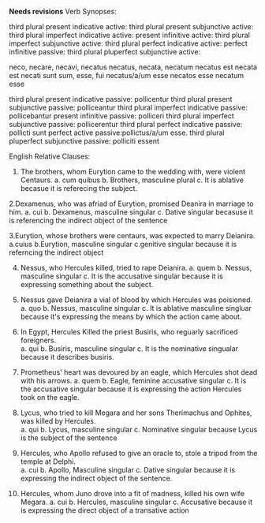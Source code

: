 **Needs revisions**
Verb Synopses: 

third plural present indicative active:
third plural present subjunctive active:
third plural imperfect indicative active:
present infinitive active:
third plural imperfect subjunctive active:
third plural perfect indicative active:
perfect infinitive passive:
third plural pluperfect subjunctive active:

neco, necare, necavi, necatus 
necatus, necata, necatum 
necatus est
necata est
necati sunt
sum, esse, fui 
necatus/a/um esse 
necatos esse 
necatum esse 

third plural present indicative passive: pollicentur
third plural present subjunctive passive: polliceantur 
third plural imperfect indicative passive: pollicebantur 
present infinitive passive: polliceri 
third plural imperfect subjunctive passive: pollicerentur 
third plural perfect indicative passive: pollicti sunt
perfect active passive:pollictus/a/um esse. 
third plural pluperfect subjunctive passive: polliciti essent 

English Relative Clauses: 
 1. The brothers, whom Eurytion came to the wedding with, were violent Centaurs. 
  a. cum quibus 
  b. Brothers, masculine plural 
  c. It is ablative becasue it is referecing the subject. 
  
2.Dexamenus, who was afriad of Eurytion, promised Deanira in marriage to him. 
 a. cui
 b. Dexamenus, masculine singular 
 c. Dative singular becasuse it is referencing the indirect object of the sentence
  
3.Eurytion, whose brothers were centaurs, was expected to marry Deianira. 
 a.cuius
 b.Eurytion, masculine singular 
 c.genitive singular because it is referncing the indirect object 
 
4. Nessus, who Hercules killed, tried to rape Deianira. 
 a. quem
 b. Nessus, masculine singular
 c. It is the accusative singular because it is expressing something about the subject. 
 
5. Nessus gave Deianira a vial of blood by which Hercules was poisioned. 
 a. quo
 b. Nessus, masculine singular 
 c. It is ablative masculine singluar because it's expressing the means by which the action came about. 


6. In Egypt, Hercules Killed the priest Busiris, who reguarly sacrificed foreigners.  
 a. qui
 b. Busiris, masculine singular 
 c. It is the nominative singualar because it describes busiris. 
 
 
7. Prometheus' heart was devoured by an eagle, which Hercules shot dead with his arrows. 
 a. quem
 b. Eagle, feminine accusative singular 
 c. It is the accusative singular because it is expressing the action Hercules took on the eagle. 


8. Lycus, who tried to kill Megara and her sons Therimachus and Ophites, was killed by Hercules.  
 a. qui
 b. Lycus, masculine singular 
 c. Nominative singular because Lycus is the subject of the sentence 


9. Hercules, who Apollo refused to give an oracle to, stole a tripod from the temple at Delphi.  
a. cui 
b. Apollo, Masculine singular 
c. Dative singular because it is expressing the indirect object of the sentence. 


10. Hercules, whom Juno drove into a fit of madness, killed his own wife Megara. 
a. cui
b. Hercules, masculine singular 
c. Accusative because it is expressing the direct object of a transative action 



